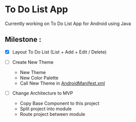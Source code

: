 To Do List App
===

Currently working on To Do List App for Android using Java

Milestone :
---
- [x] Layout To Do List (List + Add + Edit / Delete)

- [ ] Create New Theme
   - New Theme
   - New Color Palette
   - Call New Theme in [AndroidManifest.xml](/app/src/main/AndroidManifest.xml)

- [ ] Change Architecture to MVP
   - Copy Base Component to this project
   - Split project into module
   - Route project between module
